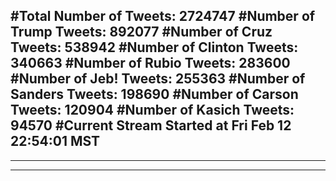 #Total Number of Tweets: 2724747 
#Number of Trump Tweets: 892077
#Number of Cruz Tweets: 538942
#Number of Clinton Tweets: 340663
#Number of Rubio Tweets: 283600
#Number of Jeb! Tweets: 255363
#Number of Sanders Tweets: 198690
#Number of Carson Tweets: 120904
#Number of Kasich Tweets: 94570
#Current Stream Started at Fri Feb 12 22:54:01 MST
---
---
---
